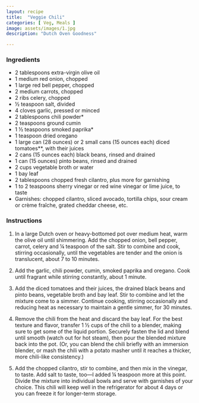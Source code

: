 ```yaml
---
layout: recipe
title:  "Veggie Chili"
categories: [ Veg, Meals ]
image: assets/images/1.jpg
description: "Dutch Oven Goodness"

---
```


### Ingredients

- 2 tablespoons extra\-virgin olive oil
- 1 medium red onion, chopped
- 1 large red bell pepper, chopped
- 2 medium carrots, chopped
- 2 ribs celery, chopped
- ½ teaspoon salt, divided
- 4 cloves garlic, pressed or minced
- 2 tablespoons chili powder\*
- 2 teaspoons ground cumin
- 1 ½ teaspoons smoked paprika\*
- 1 teaspoon dried oregano
- 1 large can \(28 ounces\) or 2 small cans \(15 ounces each\) diced tomatoes\*\*, with their juices
- 2 cans \(15 ounces each\) black beans, rinsed and drained
- 1 can \(15 ounces\) pinto beans, rinsed and drained
- 2 cups vegetable broth or water
- 1 bay leaf
- 2 tablespoons chopped fresh cilantro, plus more for garnishing
- 1 to 2 teaspoons sherry vinegar or red wine vinegar or lime juice, to taste
- Garnishes: chopped cilantro, sliced avocado, tortilla chips, sour cream or crème fraîche, grated cheddar cheese, etc.

### Instructions

1. In a large Dutch oven or heavy-bottomed pot over medium heat, warm the olive oil until shimmering. Add the chopped onion, bell pepper, carrot, celery and ¼ teaspoon of the salt. Stir to combine and cook, stirring occasionally, until the vegetables are tender and the onion is translucent, about 7 to 10 minutes.

2. Add the garlic, chili powder, cumin, smoked paprika and oregano. Cook until fragrant while stirring constantly, about 1 minute.

3. Add the diced tomatoes and their juices, the drained black beans and pinto beans, vegetable broth and bay leaf. Stir to combine and let the mixture come to a simmer. Continue cooking, stirring occasionally and reducing heat as necessary to maintain a gentle simmer, for 30 minutes.

4. Remove the chili from the heat and discard the bay leaf. For the best texture and flavor, transfer 1 ½ cups of the chili to a blender, making sure to get some of the liquid portion. Securely fasten the lid and blend until smooth \(watch out for hot steam\), then pour the blended mixture back into the pot. \(Or, you can blend the chili briefly with an immersion blender, or mash the chili with a potato masher until it reaches a thicker, more chili\-like consistency.\)

5. Add the chopped cilantro, stir to combine, and then mix in the vinegar, to taste. Add salt to taste, too—I added ¼ teaspoon more at this point. Divide the mixture into individual bowls and serve with garnishes of your choice. This chili will keep well in the refrigerator for about 4 days or you can freeze it for longer\-term storage.

